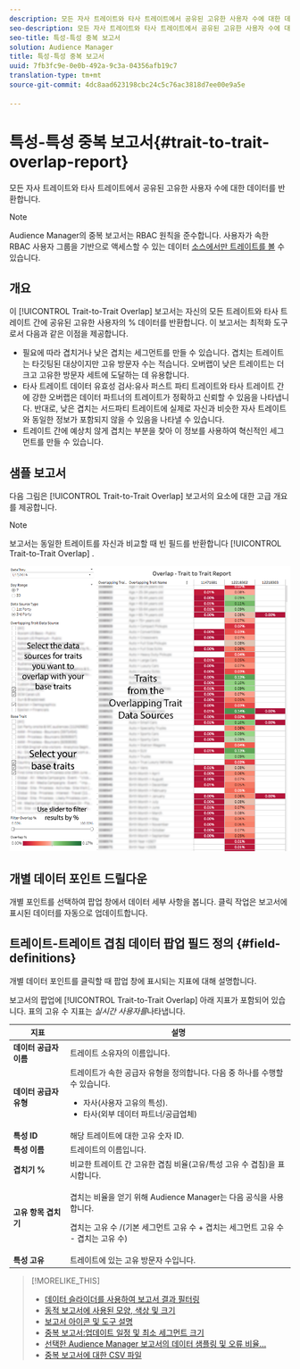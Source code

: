 ```yaml
---
description: 모든 자사 트레이트와 타사 트레이트에서 공유된 고유한 사용자 수에 대한 데이터를 반환합니다.
seo-description: 모든 자사 트레이트와 타사 트레이트에서 공유된 고유한 사용자 수에 대한 데이터를 반환합니다.
seo-title: 특성-특성 중복 보고서
solution: Audience Manager
title: 특성-특성 중복 보고서
uuid: 7fb3fc9e-0e0b-492a-9c3a-04356afb19c7
translation-type: tm+mt
source-git-commit: 4dc8aad623198cbc24c5c76ac3818d7ee00e9a5e

---
```



# 특성-특성 중복 보고서{#trait-to-trait-overlap-report}

모든 자사 트레이트와 타사 트레이트에서 공유된 고유한 사용자 수에 대한 데이터를 반환합니다.

>[!NOTE]
>
>Audience Manager의 중복 보고서는 RBAC 원칙을 준수합니다. 사용자가 속한 RBAC 사용자 그룹을 기반으로 액세스할 수 있는 데이터 [소스에서만 트레이트를 볼](/help/using/features/administration/administration-overview.md) 수 있습니다.

<!-- 

c_overlap_reports.xml

 -->

## 개요

이 [!UICONTROL Trait-to-Trait Overlap] 보고서는 자신의 모든 트레이트와 타사 트레이트 간에 공유된 고유한 사용자의 % 데이터를 반환합니다. 이 보고서는 최적화 도구로서 다음과 같은 이점을 제공합니다.

* 필요에 따라 겹치거나 낮은 겹치는 세그먼트를 만들 수 있습니다. 겹치는 트레이트는 타깃팅된 대상이지만 고유 방문자 수는 적습니다. 오버랩이 낮은 트레이트는 더 크고 고유한 방문자 세트에 도달하는 데 유용합니다.
* 타사 트레이트 데이터 유효성 검사:유사 퍼스트 파티 트레이트와 타사 트레이트 간에 강한 오버랩은 데이터 파트너의 트레이트가 정확하고 신뢰할 수 있음을 나타냅니다. 반대로, 낮은 겹치는 서드파티 트레이트에 실제로 자신과 비슷한 자사 트레이트와 동일한 정보가 포함되지 않을 수 있음을 나타낼 수 있습니다.
* 트레이트 간에 예상치 않게 겹치는 부분을 찾아 이 정보를 사용하여 혁신적인 세그먼트를 만들 수 있습니다.

## 샘플 보고서

다음 그림은 [!UICONTROL Trait-to-Trait Overlap] 보고서의 요소에 대한 고급 개요를 제공합니다.

>[!NOTE]
>
>보고서는 동일한 트레이트를 자신과 비교할 때 빈 필드를 반환합니다 [!UICONTROL Trait-to-Trait Overlap] .

![](assets/trait-to-trait-overlap.png)

## 개별 데이터 포인트 드릴다운

개별 포인트를 선택하여 팝업 창에서 데이터 세부 사항을 봅니다. 클릭 작업은 보고서에 표시된 데이터를 자동으로 업데이트합니다.

## 트레이트-트레이트 겹침 데이터 팝업 필드 정의 {#field-definitions}

개별 데이터 포인트를 클릭할 때 팝업 창에 표시되는 지표에 대해 설명합니다.

<!-- 

r_t2t_data_pop.xml

 -->

보고서의 팝업에 [!UICONTROL Trait-to-Trait Overlap] 아래 지표가 포함되어 있습니다. 표의 고유 수 지표는 *실시간 사용자를*&#x200B;나타냅니다.

<table id="table_A2A0CFC47C1A404994B82E6630E711A2"> 
 <thead> 
  <tr> 
   <th colname="col1" class="entry"> 지표 </th> 
   <th colname="col2" class="entry"> 설명 </th> 
  </tr>
 </thead>
 <tbody> 
  <tr> 
   <td colname="col1"><b><span class="wintitle"> 데이터 공급자 이름</span></b> </td> 
   <td colname="col2"> 트레이트 소유자의 이름입니다. </td> 
  </tr> 
  <tr> 
   <td colname="col1"><b><span class="wintitle"> 데이터 공급자 유형</span></b> </td> 
   <td colname="col2">트레이트가 속한 공급자 유형을 정의합니다. 다음 중 하나를 수행할 수 있습니다. 
    <ul id="ul_0477C04A33FD4F5D998B98984E6554D3"> 
     <li id="li_50FCA48EDB5843AB8FB6C34ED2C0067D">자사(사용자 고유의 특성). </li> 
     <li id="li_4F6148EDAEFE43FA8D505944E9FE3855">타사(외부 데이터 파트너/공급업체) </li> 
    </ul> </td> 
  </tr> 
  <tr> 
   <td colname="col1"><b><span class="wintitle"> 특성 ID</span></b> </td> 
   <td colname="col2"> 해당 트레이트에 대한 고유 숫자 ID. </td> 
  </tr> 
  <tr> 
   <td colname="col1"><b><span class="wintitle"> 특성 이름</span></b> </td> 
   <td colname="col2"> 트레이트의 이름입니다. </td> 
  </tr> 
  <tr> 
   <td colname="col1"><b><span class="wintitle"> 겹치기 %</span></b> </td> 
   <td colname="col2"> 비교한 트레이트 간 고유한 겹침 비율(고유/특성 고유 수 겹침)을 표시합니다. </td> 
  </tr> 
  <tr> 
   <td colname="col1"><b><span class="wintitle"> 고유 항목 겹치기</span></b> </td> 
   <td colname="col2"> <p>겹치는 비율을 얻기 위해 Audience Manager는 다음 공식을 사용합니다.</p> <p>겹치는 고유 수 /(기본 세그먼트 고유 수 + 겹치는 세그먼트 고유 수 - 겹치는 고유 수)</p> </td> 
  </tr> 
  <tr> 
   <td colname="col1"><b><span class="wintitle"> 특성 고유</span></b> </td> 
   <td colname="col2"> 트레이트에 있는 고유 방문자 수입니다. </td> 
  </tr> 
 </tbody> 
</table>

>[!MORELIKE_THIS]
>
>* [데이터 슬라이더를 사용하여 보고서 결과 필터링](../../reporting/dynamic-reports/data-sliders.md)
>* [동적 보고서에 사용된 모양, 색상 및 크기](../../reporting/dynamic-reports/interactive-report-technology.md#shapes-colors-sizes)
>* [보고서 아이콘 및 도구 설명](../../reporting/dynamic-reports/interactive-report-technology.md#icons-tools-explained)
>* [중복 보고서:업데이트 일정 및 최소 세그먼트 크기](../../reporting/dynamic-reports/overlap-minimum-segment-size.md)
>* [선택한 Audience Manager 보고서의 데이터 샘플링 및 오류 비율...](../../reporting/report-sampling.md)
>* [중복 보고서에 대한 CSV 파일](../../reporting/dynamic-reports/overlap-csv-files.md)